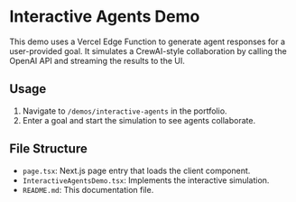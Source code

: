 # Interactive Agents Demo

This demo uses a Vercel Edge Function to generate agent responses for a user-provided goal. It simulates a CrewAI-style collaboration by calling the OpenAI API and streaming the results to the UI.

## Usage
1. Navigate to `/demos/interactive-agents` in the portfolio.
2. Enter a goal and start the simulation to see agents collaborate.

## File Structure
- `page.tsx`: Next.js page entry that loads the client component.
- `InteractiveAgentsDemo.tsx`: Implements the interactive simulation.
- `README.md`: This documentation file.
